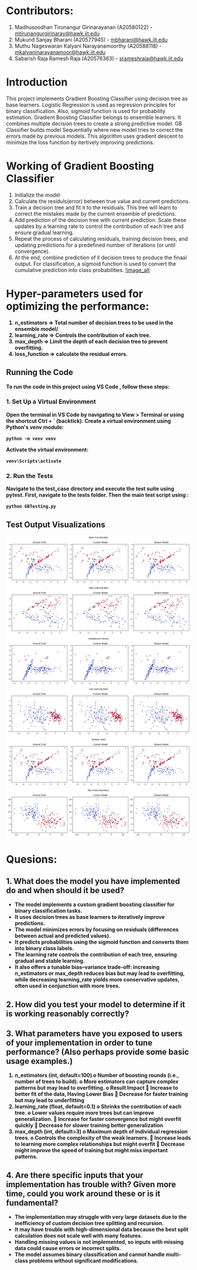 # Contributors:
1. Madhusoodhan Tirunangur Girinarayanan (A20580122) - mtirunangurgirinaray@hawk.iit.edu
2. Mukund Sanjay Bharani (A20577945) - mbharani@hawk.iit.edu
3. Muthu Nageswaran Kalyani Narayanamoorthy (A20588118) - mkalyaninarayanamoor@hawk.iit.edu
4. Sabarish Raja Ramesh Raja (A20576363) - srameshraja@hawk.iit.edu

# <b> Introduction </b>
This project implements Gradient Boosting Classifier using decision tree as base learners. Logistic Regression is used as regression principles for binary classification. Also, sigmoid function is used for probability estimation.
Gradient Boosting Classifier belongs to ensemble learners. It combines multiple decision trees to create a strong predictive model. 
GB Classifier builds model Sequentially where new model tries to correct the errors made by previous models. This algorithm uses gradient descent to minimize the loss function by itertively improving predictions.

# <b>Working of Gradient Boosting Classifier</b>
1. Initialize the model
2. Calculate the residuls(error) between true value and current predictions.
3. Train a decision tree and fit it to the residuals. This tree will learn to correct the mistakes made by the current ensemble of predictions.
4. Add prediction of the decision tree with current prediction. Scale these updates by a learning rate to control the contribution of each tree and ensure gradual learning.
5. Repeat the process of calculating residuals, training decision trees, and updating predictions for a predefined number of iterations (or until convergence).
6. At the end, combine prediction of ll decision trees to produce the finaal output. For classification, a sigmoid function is used to convert the cumulative prediction into class probabilities.
[!image_alt](https://github.com/sabarishraja/Project-2-Gradient-Boosting-Classifier-/blob/main/Working%20of%20gradient_boosting%20classifier.png?raw=true)
# <b> Hyper-parameters used for optimizing the performance:
1. n_estimators => Total number of decision trees to be used in the ensemble model/
2. learning_rate => Controls the contribution of each tree.
3. max_depth => Limit the depth of each decision tree to prevent overfitting.
4. loss_function => calculate the residual errors.

## Running the Code
To run the code in this project using VS Code , follow these steps:

### 1. Set Up a Virtual Environment
Open the terminal in VS Code by navigating to View > Terminal or using the shortcut Ctrl + ` (backtick).
Create a virtual environment using Python's venv module:
```
python -m venv venv
```
Activate the virtual environment:
```
venv\Scripts\activate
```

### 2. Run the Tests
Navigate to the test_case directory and execute the test suite using pytest.
First, navigate to the tests folder.
Then the main test script using :
```
python GBTesting.py
```

## Test Output Visualizations
![image_alt](https://github.com/sabarishraja/Project-2-Gradient-Boosting-Classifier-/blob/main/Output%20images/Basic%20functionality.jpeg?raw=true)
![image_alt](https://github.com/sabarishraja/Project-2-Gradient-Boosting-Classifier-/blob/main/Output%20images/High%20learning%20rate.jpeg?raw=true)
![image_alt](https://github.com/sabarishraja/Project-2-Gradient-Boosting-Classifier-/blob/main/Output%20images/Imbalanced%20classess.jpeg?raw=true)
![image_alt](https://github.com/sabarishraja/Project-2-Gradient-Boosting-Classifier-/blob/main/Output%20images/Low%20learning%20rate.jpeg?raw=true)
![image_alt](https://github.com/sabarishraja/Project-2-Gradient-Boosting-Classifier-/blob/main/Output%20images/Shallow%20trees.jpeg?raw=true)
![image_alt](https://github.com/sabarishraja/Project-2-Gradient-Boosting-Classifier-/blob/main/Output%20images/non-linear%20boundary.jpeg?raw=true)

# Quesions:
## 1. What does the model you have implemented do and when should it be used?
* The model implements a custom gradient boosting classifier for binary classification tasks.
* It uses decision trees as base learners to iteratively improve predictions.
* The model minimizes errors by focusing on residuals (differences between actual and predicted values).
* It predicts probabilities using the sigmoid function and converts them into binary class labels.
* The learning rate controls the contribution of each tree, ensuring gradual and stable learning.
* It also offers a tunable bias–variance trade-off: increasing n_estimators or max_depth reduces bias but may lead to overfitting, while decreasing learning_rate yields more conservative updates, often used in conjunction with more trees.
  
## 2. How did you test your model to determine if it is working reasonably correctly?

## 3. What parameters have you exposed to users of your implementation in order to tune performance? (Also perhaps provide some basic usage examples.)
1.	n_estimators (int, default=100)
o	Number of boosting rounds (i.e., number of trees to build).
o	More estimators can capture complex patterns but may lead to overfitting.
o	Result Impact
	Increase to better fit of the data, Having Lower Bias
	Decrease for faster training but may lead to underfitting
2.	learning_rate (float, default=0.1)
o	Shrinks the contribution of each tree.
o	Lower values require more trees but can improve generalization.
	Increase for faster convergence but might overfit quickly
	Decrease for slower training better generalization 
3.	max_depth (int, default=3)
o	Maximum depth of individual regression trees.
o	Controls the complexity of the weak learners.
	Increase leads to learning more complex relationships but might overfit 
	Decrease might improve the speed of training but might miss important patterns.

## 4. Are there specific inputs that your implementation has trouble with? Given more time, could you work around these or is it fundamental?
* The implementation may struggle with very large datasets due to the inefficiency of custom decision tree splitting and recursion.
* It may have trouble with high-dimensional data because the best split calculation does not scale well with many features.
* Handling missing values is not implemented, so inputs with missing data could cause errors or incorrect splits.
* The model assumes binary classification and cannot handle multi-class problems without significant modifications.
